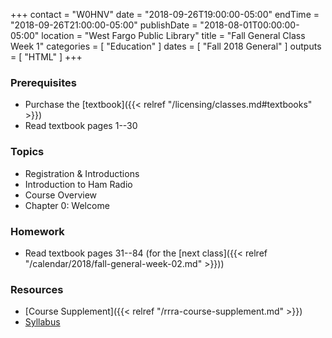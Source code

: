 +++
contact = "W0HNV"
date = "2018-09-26T19:00:00-05:00"
endTime = "2018-09-26T21:00:00-05:00"
publishDate = "2018-08-01T00:00:00-05:00"
location = "West Fargo Public Library"
title = "Fall General Class Week 1"
categories = [ "Education" ]
dates = [ "Fall 2018 General" ]
outputs = [ "HTML" ]
+++
### Prerequisites

* Purchase the [textbook]({{< relref "/licensing/classes.md#textbooks" >}}) 
* Read textbook pages 1--30

### Topics

* Registration & Introductions
* Introduction to Ham Radio 
* Course Overview
* Chapter 0: Welcome

### Homework

* Read textbook pages 31--84 (for the [next class]({{< relref "/calendar/2018/fall-general-week-02.md" >}}))

### Resources

* [Course Supplement]({{< relref "/rrra-course-supplement.md" >}})
* [Syllabus](/s/fXT3KpheEuGOXBG)
